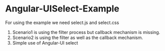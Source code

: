 # Angular-UISelect-Example
For using the example we need select.js and select.css
1. Scenario1 is using the filter process but callback mechanism is missing.
2. Scenario2 is using the filter as well as the callback mechanism.
3. Simple use of Angular-UI select

